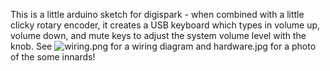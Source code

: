 This is a little arduino sketch for digispark - when combined with a little clicky rotary encoder, it creates a USB keyboard which types in volume up, volume down, and mute keys to adjust the system volume level with the knob. 
See ![wiring.png](/media/wiring.png "Basic Wiring") for a wiring diagram and hardware.jpg for a photo of the some innards!

